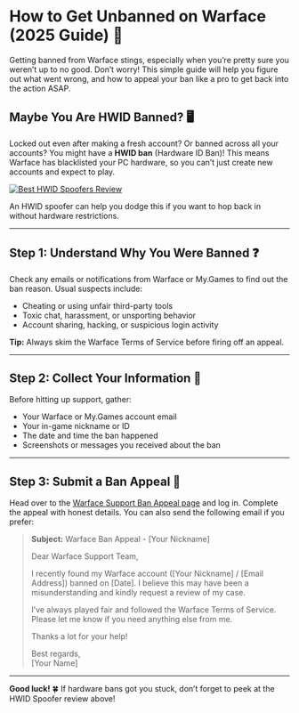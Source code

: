 <h1 id="how-to-get-unbanned-on-warface-2025-guide-">How to Get Unbanned on Warface (2025 Guide) 🎯</h1>
<p>Getting banned from Warface stings, especially when you’re pretty sure you weren’t up to no good. Don’t worry! This simple guide will help you figure out what went wrong, and how to appeal your ban like a pro to get back into the action ASAP.</p>
<h2 id="maybe-you-are-hwid-banned-">Maybe You Are HWID Banned? 🖥️</h2>
<p>Locked out even after making a fresh account? Or banned across all your accounts? You might have a <strong>HWID ban</strong> (Hardware ID Ban)! This means Warface has blacklisted your PC hardware, so you can’t just create new accounts and expect to play.</p>
<p><a href="https://hwid-spoofer.mystrikingly.com/"><img src="https://img.shields.io/badge/Best%20HWID%20Spoofers-Read%20Review-brightgreen?style=for-the-badge&amp;logo=origin" alt="Best HWID Spoofers Review"></a></p>
<p>An HWID spoofer can help you dodge this if you want to hop back in without hardware restrictions.</p>
<hr>
<h2 id="step-1-understand-why-you-were-banned-">Step 1: Understand Why You Were Banned ❓</h2>
<p>Check any emails or notifications from Warface or My.Games to find out the ban reason. Usual suspects include:</p>
<ul>
<li>Cheating or using unfair third-party tools  </li>
<li>Toxic chat, harassment, or unsporting behavior  </li>
<li>Account sharing, hacking, or suspicious login activity  </li>
</ul>
<p><strong>Tip:</strong> Always skim the Warface Terms of Service before firing off an appeal.</p>
<hr>
<h2 id="step-2-collect-your-information-">Step 2: Collect Your Information 📝</h2>
<p>Before hitting up support, gather:</p>
<ul>
<li>Your Warface or My.Games account email  </li>
<li>Your in-game nickname or ID  </li>
<li>The date and time the ban happened  </li>
<li>Screenshots or messages you received about the ban  </li>
</ul>
<hr>
<h2 id="step-3-submit-a-ban-appeal-">Step 3: Submit a Ban Appeal 📧</h2>
<p>Head over to the <a href="https://support.my.games/en/warface">Warface Support Ban Appeal page</a> and log in. Complete the appeal with honest details. You can also send the following email if you prefer:</p>
<blockquote>
<p><strong>Subject:</strong> Warface Ban Appeal - [Your Nickname]  </p>
<p>Dear Warface Support Team,  </p>
<p>I recently found my Warface account ([Your Nickname] / [Email Address]) banned on [Date]. I believe this may have been a misunderstanding and kindly request a review of my case.  </p>
<p>I’ve always played fair and followed the Warface Terms of Service. Please let me know if you need anything else from me.  </p>
<p>Thanks a lot for your help!  </p>
<p>Best regards,<br>[Your Name]</p>
</blockquote>
<hr>
<p><strong>Good luck!</strong> 🍀 If hardware bans got you stuck, don’t forget to peek at the HWID Spoofer review above!</p>
